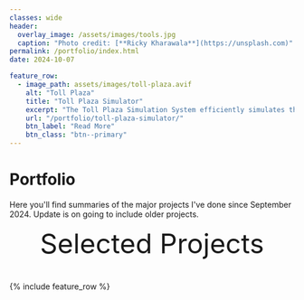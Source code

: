 ```yaml
---
classes: wide
header:
  overlay_image: /assets/images/tools.jpg
  caption: "Photo credit: [**Ricky Kharawala**](https://unsplash.com)"
permalink: /portfolio/index.html
date: 2024-10-07

feature_row:
  - image_path: assets/images/toll-plaza.avif
    alt: "Toll Plaza"
    title: "Toll Plaza Simulator"
    excerpt: "The Toll Plaza Simulation System efficiently simulates the flow of vehicles through multiple toll booths, utilizing threading for concurrent processing."
    url: "/portfolio/toll-plaza-simulator/"
    btn_label: "Read More"
    btn_class: "btn--primary"	
---
```


# Portfolio

Here you'll find summaries of the major projects I've done since September 2024.
Update is on going to include older projects.

<!-- These projects span everything
from mathematical physics to machine learning, from finance to advertising, from
the theoretical to the practical.

The discussion here is generally non-technical; for the research projects,
related publications can be found in [my resume][1]. There are also links to
documents at the top of each page, which offer more depth. If you're curious
about technical details I've glossed over, feel free to [contact me][2]. -->


<div style="margin-bottom:1cm" align="center"><font size="55">Selected Projects</font></div>

{% include feature_row %}

<!------------------------------- FOOTER --------------------------------->

[1]: /assets/docs/resume.pdf

[2]: mailto:kimbasabingoye@gmail.com
